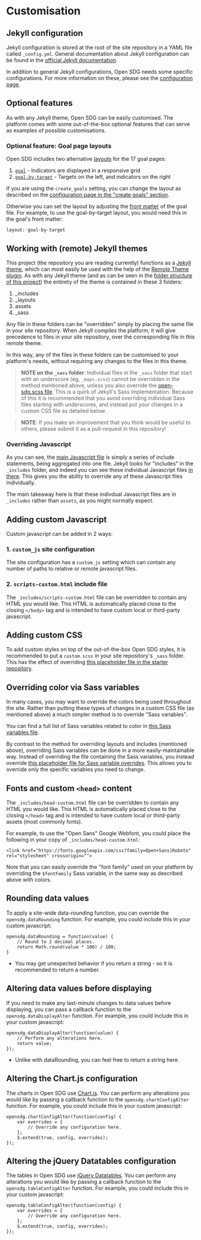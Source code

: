 <h1>Customisation</h1>

## Jekyll configuration

Jekyll configuration is stored at the root of the site repository in a YAML file called `_config.yml`. General documentation about Jekyll configuration can be found in the [official Jekyll documentation](https://jekyllrb.com/docs/configuration/).

In addition to general Jekyll configurations, Open SDG needs some specific configurations. For more information on these, please see the [configuration page](configuration.md).

## Optional features

As with any Jekyll theme, Open SDG can be easily customised. The platform comes with some out-of-the-box optional features that can serve as examples of possible customisations.

### Optional feature: Goal page layouts

Open SDG includes two alternative [layouts](https://jekyllrb.com/docs/step-by-step/04-layouts/) for the 17 goal pages:

1. [`goal`](https://github.com/open-sdg/open-sdg/blob/master/_layouts/goal.html) - Indicators are displayed in a responsive grid
1. [`goal-by-target`](https://github.com/open-sdg/open-sdg/blob/master/_layouts/goal-by-target.html) - Targets on the left, and indicators on the right

If you are using the `create_goals` setting, you can change the layout as described on the [configuration page in the "create goals" section](configuration.md#create_goals).

Otherwise you can set the layout by adjusting the [front matter](https://jekyllrb.com/docs/front-matter/) of the goal file. For example, to use the goal-by-target layout, you would need this in the goal's front matter:

`layout: goal-by-target`

## Working with (remote) Jekyll themes

This project (the repository you are reading currently) functions as a [Jekyll theme](https://jekyllrb.com/docs/themes/), which can most easily be used with the help of the [Remote Theme plugin](https://github.com/benbalter/jekyll-remote-theme). As with any Jekyll theme (and as can be seen in the [folder structure of this project](https://github.com/open-sdg/open-sdg)) the entirety of the theme is contained in these 3 folders:

1. _includes
1. _layouts
1. assets
1. _sass

Any file in these folders can be "overridden" simply by placing the same file in your site repository. When Jekyll compiles the platform, it will give precedence to files in your site repository, over the corresponding file in this remote theme.

In this way, any of the files in these folders can be customised to your platform's needs, without requiring any changes to the files in this theme.

> **NOTE on the `_sass` folder**: Individual files in the `_sass` folder that start with an underscore (eg, `_maps.scss`) cannot be overridden in the method mentioned above, unless you also override the [open-sdg.scss file](https://github.com/open-sdg/open-sdg/blob/master/_sass/open-sdg.scss). This is a quirk of Jekyll's Sass implementation. Because of this it is recommended that you avoid overriding individual Sass files starting with underscores, and instead put your changes in a custom CSS file as detailed below.

> **NOTE**: If you make an improvement that you think would be useful to others, please
> submit it as a pull-request in this repository!

### Overriding Javascript

As you can see, the [main Javascript file](https://github.com/open-sdg/open-sdg/blob/master/assets/js/sdg.js) is simply a series of include statements, being aggregated into one file. Jekyll looks for "includes" in the `_includes` folder, and indeed you can see these individual Javascript files [in there](https://github.com/open-sdg/open-sdg/tree/master/_includes/assets/js). This gives you the ability to override any of these Javascript files individually.

The main takeaway here is that these indivdual Javascript files are in `_includes` rather than `assets`, as you might normally expect.

## Adding custom Javascript

Custom javascript can be added in 2 ways:

### 1. `custom_js` site configuration

The site configuration has a `custom_js` setting which can contain any number of paths to relative or remote javascript files.

### 2. `scripts-custom.html` include file

The `_includes/scripts-custom.html` file can be overridden to contain any HTML you would like. This HTML is automatically placed close to the closing `</body>` tag and is intended to have custom local or third-party javascript.

## Adding custom CSS

To add custom styles on top of the out-of-the-box Open SDG styles, it is recommended to put a `custom.scss` in your site repository's `_sass` folder. This has the effect of overriding [this placeholder file in the starter repository](https://github.com/open-sdg/open-sdg/blob/master/_sass/custom.scss).

## Overriding color via Sass variables

In many cases, you may want to override the colors being used throughout the site. Rather than putting these types of changes in a custom CSS file (as mentioned above) a much simpler method is to override "Sass variables".

You can find a full list of Sass variables related to color in [this Sass variables file](https://github.com/open-sdg/open-sdg/blob/master/_sass/variables/_colors.scss).

By contrast to the method for overriding layouts and includes (mentioned above), overriding Sass variables can be done in a more easily-maintainable way. Instead of overriding the file containing the Sass variables, you instead override [this placeholder file for Sass variable overrides](https://github.com/open-sdg/open-sdg/blob/master/_sass/variables.scss). This allows you to override only the specific variables you need to change.

## Fonts and custom `<head>` content

The `_includes/head-custom.html` file can be overridden to contain any HTML you would like. This HTML is automatically placed close to the closing `</head>` tag and is intended to have custom local or third-party assets (most commonly fonts).

For example, to use the "Open Sans" Google Webfont, you could place the following in your copy of `_includes/head-custom.html`:

`<link href="https://fonts.googleapis.com/css?family=Open+Sans|Roboto" rel="stylesheet" crossorigin="">`

Note that you can easily override the "font family" used on your platform by overriding the `$fontFamily` Sass variable, in the same way as described above with colors.

## Rounding data values

To apply a site-wide data-rounding function, you can override the `opensdg.dataRounding` function. For example, you could include this in your custom javascript:

```
opensdg.dataRounding = function(value) {
    // Round to 2 decimal places.
    return Math.round(value * 100) / 100;
}
```

* You may get unexpected behavior if you return a string - so it is recommended to return a number.

## Altering data values before displaying

If you need to make any last-minute changes to data values before displaying, you can pass a callback function to the `opensdg.dataDisplayAlter` function. For example, you could include this in your custom javascript:

```
opensdg.dataDisplayAlter(function(value) {
    // Perform any alterations here.
    return value;
});
```

* Unlike with dataRounding, you can feel free to return a string here.

## Altering the Chart.js configuration

The charts in Open SDG use [Chart.js](https://www.chartjs.org/). You can perform any alterations you would like by passing a callback function to the `opensdg.chartConfigAlter` function. For example, you could include this in your custom javascript:

```
opensdg.chartConfigAlter(function(config) {
    var overrides = {
        // Override any configuration here.
    };
    $.extend(true, config, overrides);
});
```

## Altering the jQuery Datatables configuration

The tables in Open SDG use [jQuery Datatables](https://datatables.net/). You can perform any alterations you would like by passing a callback function to the `opensdg.tableConfigAlter` function. For example, you could include this in your custom javascript:

```
opensdg.tableConfigAlter(function(config) {
    var overrides = {
        // Override any configuration here.
    };
    $.extend(true, config, overrides);
});
```